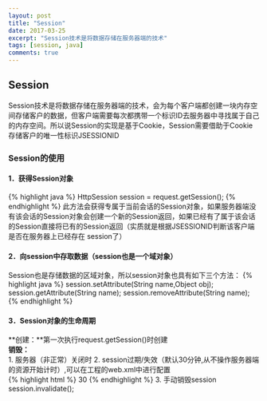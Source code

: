 ```yaml
---
layout: post
title: "Session"
date: 2017-03-25
excerpt: "Session技术是将数据存储在服务器端的技术"
tags: [session, java]
comments: true
---
```

## Session
Session技术是将数据存储在服务器端的技术，会为每个客户端都创建一块内存空间存储客户的数据，但客户端需要每次都携带一个标识ID去服务器中寻找属于自己的内存空间。所以说Session的实现是基于Cookie，Session需要借助于Cookie存储客户的唯一性标识JSESSIONID
### Session的使用
#### 1．获得Session对象
{% highlight java %}
HttpSession session = request.getSession();
{% endhighlight %}
此方法会获得专属于当前会话的Session对象，如果服务器端没有该会话的Session对象会创建一个新的Session返回，如果已经有了属于该会话的Session直接将已有的Session返回（实质就是根据JSESSIONID判断该客户端是否在服务器上已经存在	session了）
#### 2．向session中存取数据（session也是一个域对象）
Session也是存储数据的区域对象，所以session对象也具有如下三个方法：
{% highlight java %}
session.setAttribute(String name,Object obj);
session.getAttribute(String name);
session.removeAttribute(String name);
{% endhighlight %} 
#### 3．Session对象的生命周期
**创建：**第一次执行request.getSession()时创建  
**销毁：**  
	1. 服务器（非正常）关闭时
	2. session过期/失效（默认30分钟,从不操作服务器端的资源开始计时）,可以在工程的web.xml中进行配置  
{% highlight html %}
<session-config>
	<session-timeout>30</session-timeout>
</session-config>
{% endhighlight %}
	3. 手动销毁session session.invalidate();